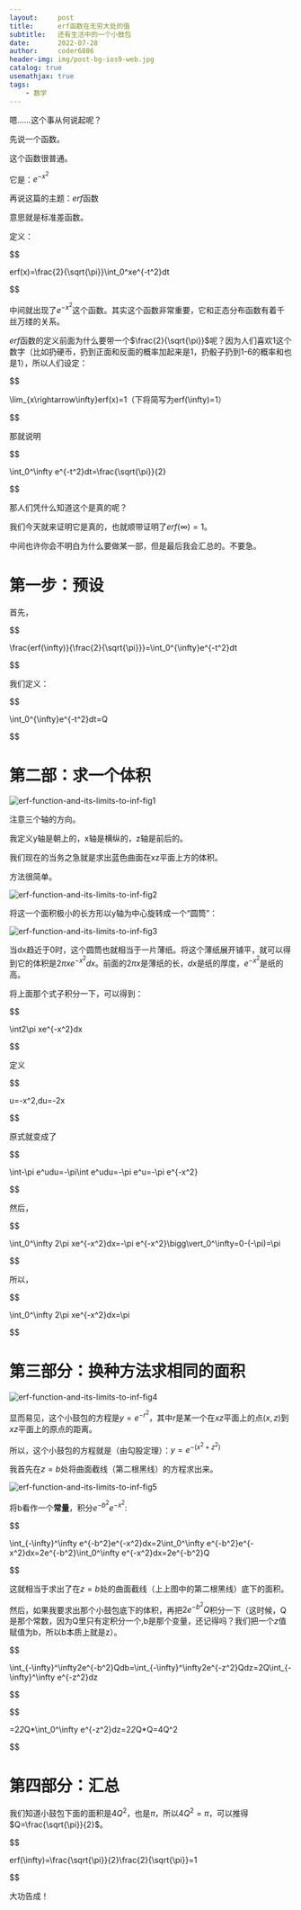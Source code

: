 ```yaml
---
layout:     post
title:      erf函数在无穷大处的值
subtitle:   还有生活中的一个小鼓包
date:       2022-07-28
author:     coder6886
header-img: img/post-bg-ios9-web.jpg
catalog: true
usemathjax: true
tags:
    - 数学
---
```

嗯……这个事从何说起呢？

先说一个函数。

这个函数很普通。

它是：$e^{-x^2}$

再说这篇的主题：$erf$函数

意思就是标准差函数。

定义：

$$

erf(x)=\frac{2}{\sqrt{\pi}}\int_0^xe^{-t^2}dt

$$

中间就出现了$e^{-x^2}$这个函数。其实这个函数非常重要，它和正态分布函数有着千丝万缕的关系。

$erf$函数的定义前面为什么要带一个$\frac{2}{\sqrt{\pi}}$呢？因为人们喜欢1这个数字（比如扔硬币，扔到正面和反面的概率加起来是1，扔骰子扔到1-6的概率和也是1），所以人们设定：

$$

\lim_{x\rightarrow\infty}erf(x)=1（下将简写为erf(\infty)=1）

$$

那就说明

$$

\int_0^\infty e^{-t^2}dt=\frac{\sqrt{\pi}}{2}

$$

那人们凭什么知道这个是真的呢？

我们今天就来证明它是真的，也就顺带证明了$erf(\infty)=1$。

中间也许你会不明白为什么要做某一部，但是最后我会汇总的。不要急。

# 第一步：预设

首先，

$$

\frac{erf(\infty)}{\frac{2}{\sqrt{\pi}}}=\int_0^{\infty}e^{-t^2}dt

$$

我们定义：

$$

\int_0^{\infty}e^{-t^2}dt=Q

$$

# 第二部：求一个体积

![erf-function-and-its-limits-to-inf-fig1](/img/erf-function-and-its-limits-to-inf-fig1.png)

注意三个轴的方向。

我定义y轴是朝上的，x轴是横纵的，z轴是前后的。

我们现在的当务之急就是求出蓝色曲面在xz平面上方的体积。

方法很简单。

![erf-function-and-its-limits-to-inf-fig2](/img/erf-function-and-its-limits-to-inf-fig2.png)

将这一个面积极小的长方形以y轴为中心旋转成一个“圆筒”：

![erf-function-and-its-limits-to-inf-fig3](/img/erf-function-and-its-limits-to-inf-fig3.png)

当dx趋近于0时，这个圆筒也就相当于一片薄纸。将这个薄纸展开铺平，就可以得到它的体积是$2\pi xe^{-x^2}dx$。前面的$2\pi x$是薄纸的长，$dx$是纸的厚度，$e^{-x^2}$是纸的高。

将上面那个式子积分一下，可以得到：

$$

\int2\pi xe^{-x^2}dx

$$

定义

$$

u=-x^2,du=-2x

$$

原式就变成了

$$

\int-\pi e^udu=-\pi\int e^udu=-\pi e^u=-\pi e^{-x^2}

$$

然后，

$$

\int_0^\infty 2\pi xe^{-x^2}dx=-\pi e^{-x^2}\bigg\vert_0^\infty=0-(-\pi)=\pi

$$

所以，

$$

\int_0^\infty 2\pi xe^{-x^2}dx=\pi

$$

# 第三部分：换种方法求相同的面积

![erf-function-and-its-limits-to-inf-fig4](/img/erf-function-and-its-limits-to-inf-fig4.png)


显而易见，这个小鼓包的方程是$y=e^{-r^2}$，其中$r$是某一个在$xz$平面上的点$(x,z)$到$xz$平面上的原点的距离。

所以，这个小鼓包的方程就是（由勾股定理）：$y=e^{-(x^2+z^2)}$

我首先在$z=b$处将曲面截线（第二根黑线）的方程求出来。

![erf-function-and-its-limits-to-inf-fig5](/img/erf-function-and-its-limits-to-inf-fig5.png)

将b看作一个**常量**，积分$e^{-b^2}e^{-x^2}$:

$$

\int_{-\infty}^\infty e^{-b^2}e^{-x^2}dx=2\int_0^\infty e^{-b^2}e^{-x^2}dx=2e^{-b^2}\int_0^\infty e^{-x^2}dx=2e^{-b^2}Q

$$

这就相当于求出了在$z=b$处的曲面截线（上上图中的第二根黑线）底下的面积。

然后，如果我要求出那个小鼓包底下的体积，再把$2e^{-b^2}Q$积分一下（这时候，Q是那个常数，因为Q里只有定积分一个,b是那个变量，还记得吗？我们把一个$z$值赋值为b，所以b本质上就是z）。

$$

\int_{-\infty}^\infty2e^{-b^2}Qdb=\int_{-\infty}^\infty2e^{-z^2}Qdz=2Q\int_{-\infty}^\infty e^{-z^2}dz

$$

$$

=2*2*Q*\int_0^\infty e^{-z^2}dz=2*2*Q*Q=4Q^2

$$

# 第四部分：汇总

我们知道小鼓包下面的面积是$4Q^2$，也是$\pi$，所以$4Q^2=\pi$，可以推得$Q=\frac{\sqrt{\pi}}{2}$。

$$

erf(\infty)=\frac{\sqrt{\pi}}{2}\frac{2}{\sqrt{\pi}}=1

$$

大功告成！
